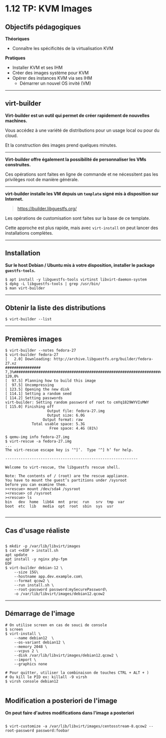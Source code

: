 # 1.12 TP: KVM Images 


## Objectifs pédagogiques

**Théoriques**

- Connaître les spécificités de la virtualisation KVM

**Pratiques**

- Installer KVM et ses IHM
- Créer des images système pour KVM
- Opérer des instances KVM via ses IHM
  - Démarrer un nouvel OS invité (VM)

---

## virt-builder

**Virt-builder  est un outil qui permet de créer rapidement de nouvelles machines.**

Vous accédez à une variété de distributions pour un usage local ou pour du cloud.

Et la construction des images prend quelques minutes.

---

**Virt-builder offre également la possibilité de personnaliser les VMs construites.**

Ces opérations sont faites en ligne de commande et ne nécessitent pas les privilèges root de manière générale.

---
**virt-builder installe les VM depuis un `template` signé mis à disposition sur Internet.**

> https://builder.libguestfs.org/

Les opérations de customisation sont faites sur la base de ce template.

Cette approche est plus rapide, mais avec `virt-install` on peut lancer des installations complètes.  

---

## Installation

**Sur le host Debian / Ubuntu mis à votre disposition, installer le package `guestfs-tools`.** 

```shell
$ apt install -y libguestfs-tools virtinst libvirt-daemon-system
$ dpkg -L libguestfs-tools | grep /usr/bin/
$ man virt-builder
````
---

## Obtenir la liste des distributions 

```shell
$ virt-builder --list
```

---

## Premières images 

```shell
$ virt-builder --notes fedora-27
$ virt-builder fedora-27
[   2.0] Downloading: http://archive.libguestfs.org/builder/fedora-27.xz
################                                                                                                                                                                                                                         7,3%###################################################################################################################################################################################################################################### 120,0%
[  97.5] Planning how to build this image
[  97.5] Uncompressing
[ 123.5] Opening the new disk
[ 114.1] Setting a random seed
[ 114.2] Setting passwords
virt-builder: Setting random password of root to cmYq1829WYVIsMWY
[ 115.0] Finishing off
                   Output file: fedora-27.img
                   Output size: 6.0G
                 Output format: raw
            Total usable space: 5.3G
                    Free space: 4.4G (81%)

$ qemu-img info fedora-27.img  
$ virt-rescue -a fedora-27.img
...
The virt-rescue escape key is ‘^]’.  Type ‘^] h’ for help.

------------------------------------------------------------

Welcome to virt-rescue, the libguestfs rescue shell.

Note: The contents of / (root) are the rescue appliance.
You have to mount the guest’s partitions under /sysroot
before you can examine them.
><rescue> mount /dev/sda4 /sysroot
><rescue> cd /sysroot
><rescue> ls 
bin   dev  home  lib64	mnt  proc  run	 srv  tmp  var
boot  etc  lib	 media	opt  root  sbin  sys  usr


```

---

## Cas d'usage réaliste 
```shell

$ mkdir -p /var/lib/libvirt/images
$ cat <<EOF > install.sh 
apt update 
apt install -y nginx php-fpm
EOF 
$ virt-builder debian-12 \
    --size 15G\
    --hostname app.dev.example.com\
    --format qcow2 \
    --run install.sh \
    --root-password password:mySecurePassword\
    -o /var/lib/libvirt/images/debian12.qcow2
```    

---

## Démarrage de l'image 

```shell
# On utilise screen en cas de souci de console 
$ screen 
$ virt-install \
    --name debian12  \
    --os-variant debian12 \
    --memory 2048 \
    --vcpus 2 \
    --disk /var/lib/libvirt/images/debian12.qcow2 \
    --import \
    --graphics none 
    
# Pour quitter, utiliser la combinaison de touches CTRL + ALT + )
# Ou kill le PID ex: killall -9 virsh
$ virsh console debian12


```

## Modification a posteriori de l'image 

**On peut faire d'autres modifications dans l'image a posteriori**

```shell

$ virt-customize -a /var/lib/libvirt/images/centosstream-8.qcow2 --root-password password:foobar

```

